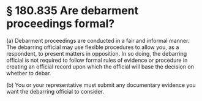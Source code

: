 # § 180.835   Are debarment proceedings formal?

(a) Debarment proceedings are conducted in a fair and informal manner. The debarring official may use flexible procedures to allow you, as a respondent, to present matters in opposition. In so doing, the debarring official is not required to follow formal rules of evidence or procedure in creating an official record upon which the official will base the decision on whether to debar.


(b) You or your representative must submit any documentary evidence you want the debarring official to consider.






